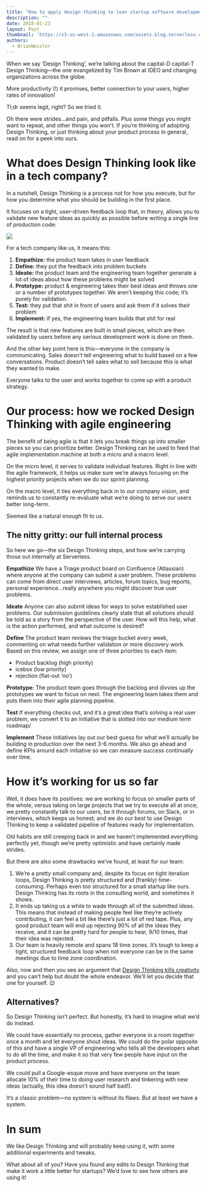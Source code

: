 ```yaml
---
title: "How to apply design thinking to lean startup software development"
description: ""
date: 2018-01-23
layout: Post
thumbnail: 'https://s3-us-west-2.amazonaws.com/assets.blog.serverless.com/design-thinking/dt-circle.png'
authors:
  - BrianNeisler
---
```


When we say ‘Design Thinking’, we’re talking about the capital-D capital-T Design Thinking—the one evangelized by Tim Brown at IDEO and changing organizations across the globe.

More productivity (!) it promises, better connection to your users, higher rates of innovation!

Tl;dr seems legit, right? So we tried it.

Oh there were strides…and pain, and pitfalls. Plus some things you might want to repeat, and other things you won’t.
If you’re thinking of adopting Design Thinking, or just thinking about your product process in general, read on for a peek into ours.

# What does Design Thinking look like in a tech company?

In a nutshell, Design Thinking is a process not for how you execute, but for how you determine what you should be building in the first place. 

It focuses on a tight, user-driven feedback loop that, in theory, allows you to validate new feature ideas as quickly as possible before writing a single line of production code:

<img src=”https://s3-us-west-2.amazonaws.com/assets.blog.serverless.com/design-thinking/designthinking101.png”>

For a tech company like us, it means this:
1. **Empathize:** the product team takes in user feedback
2. **Define:** they put the feedback into problem buckets
3. **Ideate:** the product team and the engineering team together generate a lot of ideas about how these problems might be solved
4. **Prototype:** product & engineering takes their best ideas and throws one or a number of prototypes together. We aren’t keeping this code; it’s purely for validation.
5. **Test:** they put that shit in front of users and ask them if it solves their problem
6. **Implement:** if yes, the engineering team builds that shit for real

The result is that new features are built in small pieces, which are then validated by users before any serious development work is done on them.

And the other key point here is this—everyone in the company is communicating. Sales doesn’t tell engineering what to build based on a few conversations. Product doesn’t tell sales what to sell because this is what they wanted to make.

Everyone talks to the user and works together to come up with a product strategy.

# Our process: how we rocked Design Thinking with agile engineering 

The benefit of being agile is that it lets you break things up into smaller pieces so you can prioritize better. Design Thinking can be used to feed that agile implementation machine at both a micro and a macro level.

On the micro level, it serves to validate individual features. Right in line with the agile framework, it helps us make sure we’re always focusing on the highest priority projects when we do our sprint planning.

On the macro level, it ties everything back in to our company vision, and reminds us to constantly re-evaluate what we’re doing to serve our users better long-term.

Seemed like a natural enough fit to us.

## The nitty gritty: our full internal process

So here we go—the six Design Thinking steps, and how we’re carrying those out internally at Serverless.

**Empathize**
We have a Triage product board on Confluence (Atlassian) where anyone at the company can submit a user problem. These problems can come from direct user interviews, articles, forum topics, bug reports, personal experience…really anywhere you might discover true user problems.

**Ideate** 
Anyone can also submit ideas for ways to solve established user problems. Our submission guidelines clearly state that all solutions should be told as a story from the perspective of the user. How will this help, what is the action performed, and what outcome is desired?

**Define**
The product team reviews the triage bucket every week, commenting on what needs further validation or more discovery work.
Based on this review, we assign one of three priorities to each item:
- Product backlog (high priority)
- icebox (low priority)
- rejection (flat-out ‘no’)

**Prototype:**
The product team goes through the backlog and divvies up the prototypes we want to focus on next. The engineering team takes them and puts them into their agile planning pipeline.

**Test**
If everything checks out, and it’s a great idea that’s solving a real user problem, we convert it to an initiative that is slotted into our medium term roadmap/

**Implement**
These initiatives lay out our best guess for what we’ll actually be building in production over the next 3-6 months. We also go ahead and define KPIs around each initiative so we can measure success continually over time.

# How it’s working for us so far

Well, it does have its positives: we are working to focus on smaller parts of the whole, versus taking on large projects that we try to execute all at once; we pretty constantly talk to our users, be it through forums, on Slack, or in interviews, which keeps us honest; and we do our best to use Design Thinking to keep a validated pipeline of features ready for implementation.

Old habits are still creeping back in and we haven’t implemented everything perfectly yet, though we’re pretty optimistic and have certainly made strides.

But there are also some drawbacks we’ve found, at least for our team:
1. We’re a pretty small company and, despite its focus on tight iteration loops, Design Thinking is pretty structured and (frankly) time-consuming. Perhaps even too structured for a small startup like ours. Design Thinking has its roots in the consulting world, and sometimes it shows.
2. It ends up taking us a while to wade through all of the submitted ideas. This means that instead of making people feel like they’re actively contributing, it can feel a bit like there’s just a lot of red tape. Plus, any good product team will end up rejecting 90% of all the ideas they receive, and it can be pretty hard for people to hear, 9/10 times, that their idea was rejected.
3. Our team is heavily remote and spans 18 time zones. It’s tough to keep a tight, structured feedback loop when not everyone can be in the same meetings due to time zone coordination.

Also, now and then you see an argument that [Design Thinking kills creativity](https://www.slideshare.net/designsojourn/design-thinking-is-killing-creativity) and you can’t help but doubt the whole endeavor. We’ll let you decide that one for yourself. 😉

## Alternatives?

So Design Thinking isn’t perfect. But honestly, it’s hard to imagine what we’d do instead.

We could have essentially no process, gather everyone in a room together once a month and let everyone shout ideas. We could do the polar opposite of this and have a single VP of engineering who tells all the developers what to do all the time, and make it so that very few people have input on the product process.

We could pull a Google-esque move and have everyone on the team allocate 10% of their time to doing user research and tinkering with new ideas (actually, this idea doesn’t sound half bad!).

It’s a classic problem—no system is without its flaws. But at least we have a system.

# In sum

We like Design Thinking and will probably keep using it, with some additional experiments and tweaks.

What about all of you? Have you found any edits to Design Thinking that make it work a little better for startups? We’d love to see how others are using it! 
